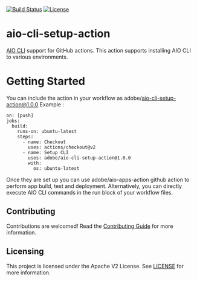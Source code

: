 [![Build Status](https://travis-ci.com/adobe/aio-cli-setup-action.svg?branch=master)](https://travis-ci.com/adobe/aio-cli-setup-action)
[![License](https://img.shields.io/badge/License-Apache%202.0-blue.svg)](https://opensource.org/licenses/Apache-2.0)

# aio-cli-setup-action
[AIO CLI](https://github.com/adobe/aio-cli) support for GitHub actions. This action supports installing AIO CLI to various environments.

# Getting Started
You can include the action in your workflow as adobe/aio-cli-setup-action@1.0.0 Example :


```
on: [push]
jobs:
  build:
    runs-on: ubuntu-latest
    steps:
      - name: Checkout
        uses: actions/checkout@v2
      - name: Setup CLI
        uses: adobe/aio-cli-setup-action@1.0.0
        with:
          os: ubuntu-latest
 ```
Once they are set up you can use adobe/aio-apps-action github action to perform app build, test and deployment. Alternatively, you can directly execute AIO CLI commands in the run block of your workflow files.

 ## Contributing

Contributions are welcomed! Read the [Contributing Guide](./.github/CONTRIBUTING.md) for more information.

## Licensing

This project is licensed under the Apache V2 License. See [LICENSE](LICENSE) for more information.
